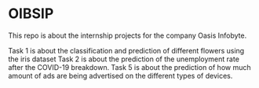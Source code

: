 # OIBSIP

This repo is about the internship projects for the company Oasis Infobyte.

Task 1 is about the classification and prediction of different flowers using the iris dataset
Task 2 is about the prediction of the unemployment rate after the COVID-19 breakdown.
Task 5 is about the prediction of how much amount of ads are being advertised on the different types of devices.
